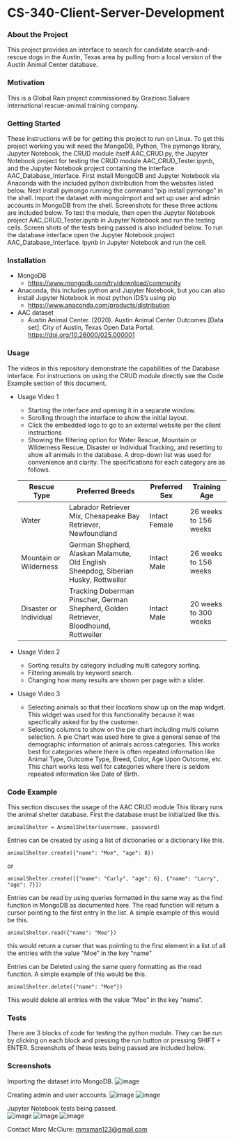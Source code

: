 # CS-340-Client-Server-Development

### About the Project ###
This project provides an interface to search for candidate search-and-rescue dogs in the Austin, Texas area by pulling from a local version of the Austin Animal Center database.

### Motivation ###
This is a Global Rain project commissioned by Grazioso Salvare international rescue-animal training company.

### Getting Started ###
These instructions will be for getting this project to run on Linux. To get this project working you will need the MongoDB, Python, The pymongo library, Jupyter Notebook, the CRUD module itself AAC_CRUD.py, the Jupyter Notebook project for testing the CRUD module AAC_CRUD_Tester.ipynb, and the Jupyter Notebook project containing the interface AAC_Database_Interface. First install MongoDB and Jupyter Notebook via Anaconda with the included python distribution from the websites listed below. Next install pymongo running the command “pip install pymongo” in the shell. Import the dataset with mongoimport and set up user and admin accounts in MongoDB from the shell. Screenshots for these three actions are included below. To test the module, then open the Jupyter Notebook project AAC_CRUD_Tester.ipynb in Jupyter Notebook and run the testing cells. Screen shots of the tests being passed is also included below. To run the database interface open the Jupyter Notebook project AAC_Database_Interface. Ipynb in Jupyter Notebook and run the cell.

### Installation ###
  *	MongoDB
    *	https://www.mongodb.com/try/download/community
  *	Anaconda, this includes python and Jupyter Notebook, but you can also install Jupyter Notebook in most python IDS’s using pip
    *	https://www.anaconda.com/products/distribution
  *	AAC dataset
    *	Austin Animal Center. (2020). Austin Animal Center Outcomes [Data set]. City of Austin, Texas Open Data Portal. https://doi.org/10.26000/025.000001

### Usage ###
The videos in this repository demonstrate the capabilities of the Database interface. For instructions on using the CRUD module directly see the Code Example section of this document.

  *	Usage Video 1
    *	Starting the interface and opening it in a separate window. 
    *	Scrolling through the interface to show the initial layout.
    *	Click the embedded logo to go to an external website per the client instructions
    *	Showing the filtering option for Water Rescue, Mountain or Wilderness Rescue, Disaster or Individual Tracking, and resetting to show all animals in the database. A drop-down list was used for convenience and clarity. The specifications for each category are as follows.
	
      Rescue Type 	          |Preferred Breeds 	                                                                      |Preferred Sex  |Training Age
      ------------------------|-----------------------------------------------------------------------------------------|---------------|----------------------
      Water	                  |Labrador Retriever Mix, Chesapeake Bay Retriever, Newfoundland	                          |Intact Female	|26 weeks to 156 weeks
      Mountain or Wilderness	|German Shepherd, Alaskan Malamute, Old English Sheepdog, Siberian Husky, Rottweiler	    |Intact Male	  |26 weeks to 156 weeks
      Disaster or Individual  |Tracking	Doberman Pinscher, German Shepherd, Golden Retriever, Bloodhound, Rottweiler	  |Intact Male	  |20 weeks to 300 weeks
  *	Usage Video 2
    *	Sorting results by category including multi category sorting.
    *	Filtering animals by keyword search.
    *	Changing how many results are shown per page with a slider.
  *	Usage Video 3
    *	Selecting animals so that their locations show up on the map widget. This widget was used for this functionality because it was specifically asked for by the customer.
    *	Selecting columns to show on the pie chart including multi column selection. A pie Chart was used here to give a general sense of the demographic information of animals across categories. This works best for categories where there is often repeated information like Animal Type, Outcome Type, Breed, Color, Age Upon Outcome, etc. This chart works less well for categories where there is seldom repeated information like Date of Birth. 

### Code Example ###
This section discuses the usage of the AAC CRUD module
This library runs the animal shelter database. First the database must be initialized like this.
		
    animalShelter = AnimalShelter(username, password)	

Entries can be created by using a list of dictionaries or a dictionary like this.
		
    animalShelter.create({"name": "Moe", "age": 8})

or

    animalShelter.create([{"name": "Curly", "age": 6}, {"name": "Larry", "age": 7}])

Entries can be read by using queries formatted in the same way as the find function in MongoDB as documented here. The read function will return a cursor pointing to the first entry in the list. A simple example of this would be this.
		
    animalShelter.read({"name": "Moe"})

this would return a curser that was pointing to the first element in a list of all the entries with the value “Moe” in the key “name”
		
Entries can be Deleted using the same query formatting as the read function. A simple example of this would be this.
		
    animalShelter.delete({"name": "Moe"})

This would delete all entries with the value “Moe” in the key “name”.

### Tests ###
There are 3 blocks of code for testing the python module. They can be run by clicking on each block and pressing the run button or pressing SHIFT + ENTER. Screenshots of these tests being passed are included below.

### Screenshots ###
Importing the dataset into MongoDB.
![image](https://user-images.githubusercontent.com/76132117/235260574-43e1092f-b020-4496-8810-4073ade5adcc.png)

Creating admin and user accounts.
![image](https://user-images.githubusercontent.com/76132117/235260644-b1a5e988-83f8-4a90-bf4a-9732178a6aff.png)
![image](https://user-images.githubusercontent.com/76132117/235260661-282bc325-07bf-4fd7-ae62-b9adbc75a4c7.png)

Jupyter Notebook tests being passed.   
![image](https://user-images.githubusercontent.com/76132117/235260676-b199fd06-7aee-45af-a471-7df55847cf64.png)
![image](https://user-images.githubusercontent.com/76132117/235260683-a7844ae8-026d-44e8-b1fc-31b09d786f12.png)
![image](https://user-images.githubusercontent.com/76132117/235260698-5d582c7b-acb4-4bd8-a1f5-b4095b8941f9.png)

Contact
Marc McClure: mmxman123@gmail.com
